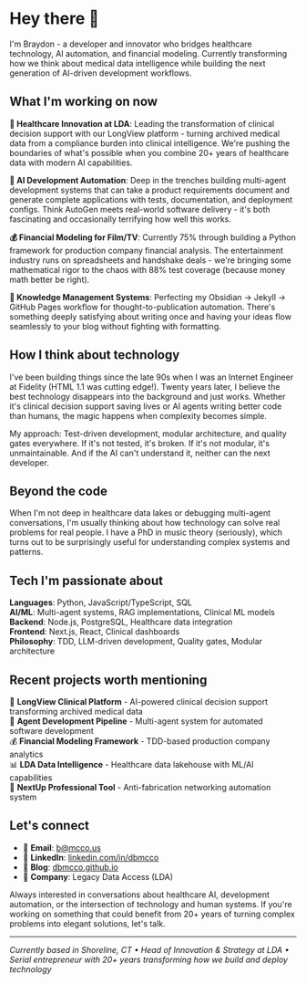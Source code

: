 # Hey there 👋


I'm Braydon - a developer and innovator who bridges healthcare technology, AI automation, and financial modeling. Currently transforming how we think about medical data intelligence while building the next generation of AI-driven development workflows.

## What I'm working on now

**🏥 Healthcare Innovation at LDA**: Leading the transformation of clinical decision support with our LongView platform - turning archived medical data from a compliance burden into clinical intelligence. We're pushing the boundaries of what's possible when you combine 20+ years of healthcare data with modern AI capabilities.

**🤖 AI Development Automation**: Deep in the trenches building multi-agent development systems that can take a product requirements document and generate complete applications with tests, documentation, and deployment configs. Think AutoGen meets real-world software delivery - it's both fascinating and occasionally terrifying how well this works.

**💰 Financial Modeling for Film/TV**: Currently 75% through building a Python framework for production company financial analysis. The entertainment industry runs on spreadsheets and handshake deals - we're bringing some mathematical rigor to the chaos with 88% test coverage (because money math better be right).

**📝 Knowledge Management Systems**: Perfecting my Obsidian → Jekyll → GitHub Pages workflow for thought-to-publication automation. There's something deeply satisfying about writing once and having your ideas flow seamlessly to your blog without fighting with formatting.

## How I think about technology

I've been building things since the late 90s when I was an Internet Engineer at Fidelity (HTML 1.1 was cutting edge!). Twenty years later, I believe the best technology disappears into the background and just works. Whether it's clinical decision support saving lives or AI agents writing better code than humans, the magic happens when complexity becomes simple.

My approach: Test-driven development, modular architecture, and quality gates everywhere. If it's not tested, it's broken. If it's not modular, it's unmaintainable. And if the AI can't understand it, neither can the next developer.

## Beyond the code

When I'm not deep in healthcare data lakes or debugging multi-agent conversations, I'm usually thinking about how technology can solve real problems for real people. I have a PhD in music theory (seriously), which turns out to be surprisingly useful for understanding complex systems and patterns.

## Tech I'm passionate about

**Languages**: Python, JavaScript/TypeScript, SQL  
**AI/ML**: Multi-agent systems, RAG implementations, Clinical ML models  
**Backend**: Node.js, PostgreSQL, Healthcare data integration  
**Frontend**: Next.js, React, Clinical dashboards  
**Philosophy**: TDD, LLM-driven development, Quality gates, Modular architecture  

## Recent projects worth mentioning

🏥 **LongView Clinical Platform** - AI-powered clinical decision support transforming archived medical data  
🤖 **Agent Development Pipeline** - Multi-agent system for automated software development  
💰 **Financial Modeling Framework** - TDD-based production company analytics  
📊 **LDA Data Intelligence** - Healthcare data lakehouse with ML/AI capabilities  
🎯 **NextUp Professional Tool** - Anti-fabrication networking automation system  

## Let's connect

- 📧 **Email**: [b@mcco.us](mailto:b@mcco.us)
- 💼 **LinkedIn**: [linkedin.com/in/dbmcco](https://www.linkedin.com/in/dbmcco/)
- 📝 **Blog**: [dbmcco.github.io](https://dbmcco.github.io)
- 🏢 **Company**: Legacy Data Access (LDA)

Always interested in conversations about healthcare AI, development automation, or the intersection of technology and human systems. If you're working on something that could benefit from 20+ years of turning complex problems into elegant solutions, let's talk.

---

*Currently based in Shoreline, CT • Head of Innovation & Strategy at LDA • Serial entrepreneur with 20+ years transforming how we build and deploy technology*
